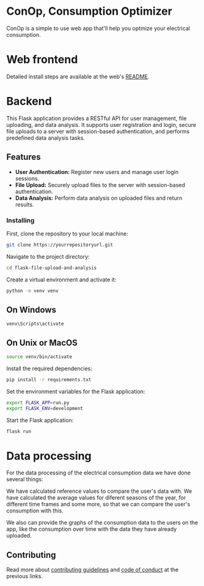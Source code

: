 # ConOp, Consumption Optimizer

ConOp is a simple to use web app that'll help you optmize your electrical consumption.

# Web frontend

Detailed install steps are available at the web's [README](./web/README.md).

# Backend

This Flask application provides a RESTful API for user management, file uploading, and data analysis. It supports user registration and login, secure file uploads to a server with session-based authentication, and performs predefined data analysis tasks.

## Features

- **User Authentication:** Register new users and manage user login sessions.
- **File Upload:** Securely upload files to the server with session-based authentication.
- **Data Analysis:** Perform data analysis on uploaded files and return results.

### Installing

First, clone the repository to your local machine:

```bash
git clone https://yourrepositoryurl.git
```

Navigate to the project directory:

```bash
cd flask-file-upload-and-analysis
```

Create a virtual environment and activate it:

```bash
python -m venv venv
```

## On Windows

```
venv\Scripts\activate
```

## On Unix or MacOS

```bash
source venv/bin/activate
```

Install the required dependencies:

```bash
pip install -r requirements.txt
```

Set the environment variables for the Flask application:

```bash
export FLASK_APP=run.py
export FLASK_ENV=development
```

Start the Flask application:

```bash
flask run
```

# Data processing

For the data processing of the electrical consumption data we have done several things:

We have calculated reference values to compare the user's data with. We have calculated the average values for diferent seasons of the year, for different time frames and some more, so that we can compare the user's consumption with this.

We also can provide the graphs of the consumption data to the users on the app, like the consumption over time with the data they have already uploaded.

## Contributing

Read more about [contributing guidelines](.github/CONTRIBUTING.md) and [code of conduct](.github/CODE_OF_CONDUCT.md) at the previous links.
